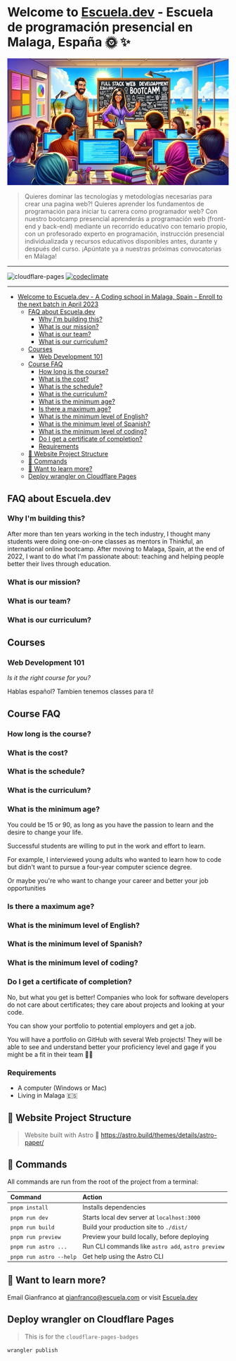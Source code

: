 # Welcome to [Escuela.dev](https://escuela.dev) - Escuela de programación presencial en Malaga, España 🌞 ✨

<img src="https://github.com/Escuela-dev/.github/blob/main/coding-school-chatgpt-dec-28-small.jpeg" style="width:100%, height: auto" />

> Quieres dominar las tecnologías y metodologías necesarias para crear una pagina web?! Quieres aprender los fundamentos de programación para iniciar tu carrera como programador web? Con nuestro bootcamp presencial aprenderás a programación web (front-end y back-end) mediante un recorrido educativo con temario propio, con un profesorado experto en programación, instrucción presencial individualizada y recursos educativos disponibles antes, durante y después del curso. ¡Apúntate ya a nuestras próximas convocatorias en Málaga!

---

![cloudflare-pages](https://img.shields.io/endpoint?url=https://cloudflare-pages-badges.carrotbot.workers.dev/?projectName=escuela-dev) [![codeclimate](https://api.codeclimate.com/v1/badges/56ab88408d27c9d93190/maintainability)](https://codeclimate.com/github/Escuela-dev/escuela.dev/maintainability)

<!-- [![Twitter @escuela_dev_](https://img.shields.io/twitter/follow/escuela_dev_?style=social)](https://twitter.com/escuela_dev_) -->

<!--[![Linkedin](https://img.shields.io/badge/-Linkedin-blue?style=flat-square&logo=Linkedin&logoColor=white&link=https://www.linkedin.com/company/escuela-dev/)](https://www.linkedin.com/company/escuela-dev/) -->

---

- [Welcome to Escuela.dev - A Coding school in Malaga, Spain - Enroll to the next batch in April 2023](#welcome-to-escueladev---a-coding-school-in-malaga-spain---enroll-to-the-next-batch)
  - [FAQ about Escuela.dev](#faq-about-escueladev)
    - [Why I'm building this?](#why-im-building-this)
    - [What is our mission?](#what-is-our-mission)
    - [What is our team?](#what-is-our-team)
    - [What is our curriculum?](#what-is-our-curriculum)
  - [Courses](#courses)
    - [Web Development 101](#web-development-101)
  - [Course FAQ](#course-faq)
    - [How long is the course?](#how-long-is-the-course)
    - [What is the cost?](#what-is-the-cost)
    - [What is the schedule?](#what-is-the-schedule)
    - [What is the curriculum?](#what-is-the-curriculum)
    - [What is the minimum age?](#what-is-the-minimum-age)
    - [Is there a maximum age?](#is-there-a-maximum-age)
    - [What is the minimum level of English?](#what-is-the-minimum-level-of-english)
    - [What is the minimum level of Spanish?](#what-is-the-minimum-level-of-spanish)
    - [What is the minimum level of coding?](#what-is-the-minimum-level-of-coding)
    - [Do I get a certificate of completion?](#do-i-get-a-certificate-of-completion)
    - [Requirements](#requirements)
  - [🚀 Website Project Structure](#-website-project-structure)
  - [🧞 Commands](#-commands)
  - [👀 Want to learn more?](#-want-to-learn-more)
  - [Deploy wrangler on Cloudflare Pages](#deploy-wrangler-on-cloudflare-pages)

## FAQ about Escuela.dev

### Why I'm building this?

After more than ten years working in the tech industry, I thought many students were doing one-on-one classes as mentors in Thinkful, an international online bootcamp.
After moving to Malaga, Spain, at the end of 2022, I want to do what I'm passionate about: teaching and helping people better their lives through education.

### What is our mission?

### What is our team?

### What is our curriculum?

## Courses

### Web Development 101

*Is it the right course for you?*

Hablas español? Tambien tenemos classes para ti!

## Course FAQ

### How long is the course?

### What is the cost?

### What is the schedule?

### What is the curriculum?

### What is the minimum age?

You could be 15 or 90, as long as you have the passion to learn and the desire to change your life.

Successful students are willing to put in the work and effort to learn.

For example, I interviewed young adults who wanted to learn how to code but didn't want to pursue a four-year computer science degree.

Or maybe you're who want to change your career and better your job opportunities

### Is there a maximum age?

### What is the minimum level of English?

### What is the minimum level of Spanish?

### What is the minimum level of coding?

### Do I get a certificate of completion?

No, but what you get is better! Companies who look for software developers do not care about certificates; they care about projects and looking at your code.

You can show your portfolio to potential employers and get a job.

You will have a portfolio on GitHub with several Web projects! They will be able to see and understand better your proficiency level and gage if you might be a fit in their team 🤜🤛

### Requirements

- A computer (Windows or Mac)
- Living in Malaga 🇪🇸

## 🚀 Website Project Structure

> Website built with Astro :rocket:
<https://astro.build/themes/details/astro-paper/>

## 🧞 Commands

All commands are run from the root of the project from a terminal:

| Command                 | Action                                             |
| :---------------------- | :------------------------------------------------- |
| `pnpm install`          | Installs dependencies                              |
| `pnpm run dev`          | Starts local dev server at `localhost:3000`        |
| `pnpm run build`        | Build your production site to `./dist/`            |
| `pnpm run preview`      | Preview your build locally, before deploying       |
| `pnpm run astro ...`    | Run CLI commands like `astro add`, `astro preview` |
| `pnpm run astro --help` | Get help using the Astro CLI                       |

## 👀 Want to learn more?

Email Gianfranco at <gianfranco@escuela.com> or visit [Escuela.dev](https://escuela.dev)

## Deploy wrangler on Cloudflare Pages

> This is for the `cloudflare-pages-badges`

```bash
wrangler publish
```
